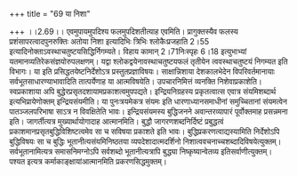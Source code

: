 +++
title = "69 या निशा"

+++
।।2.69।। एवमुपायमुपदिश्य फलमुपदिशतीत्याह एवमिति। प्रागुक्तस्यैव फलस्य
प्रशंसापरत्वादपुनरुक्तिः अतोया निशा इत्यादिभिः त्रिभिः श्लोकैःप्रजहाति
2।55 इत्यादिनोक्ताऽवस्थाचतुष्टयसिद्धिर्निगम्यते। विहाय कामान्
2।71निःस्पृहः 6।18 इत्युभाभ्यां यतमानव्यतिरेकसंज्ञयोरुपलक्षणम्। यद्वा
श्लोकद्वयेनावस्थाचतुष्टयफलं तृतीयेन त्ववस्थाचतुष्टयं निगम्यत इति
विभागः। या इति प्रसिद्धतयेष्टनिर्देशोऽत्र प्रस्तुतप्रज्ञाविषयः।
साक्षान्निशाया देशकालभेदेन विपरिवर्तमानायाः सर्वभूतसाधारण्याभावादिति
तात्पर्येणाह या आत्मविषयेति। उपचारनिमित्तं व्यनक्ति निशेवाप्रकाशेति।
स्वप्रकाशाया अपि बुद्धेरप्रसृतदशायामप्रकाशत्वमुपपद्यते।
इन्द्रियनिग्रहस्य प्रकृतत्वात्स एवात्र संयमिशब्दार्थ इत्यभिप्रायेणोक्तम्
इन्द्रियसंयमीति। या पुनःत्रयमेकत्र संयमः इति धारणाध्यानसमाधीनां
समुच्चितानां संयमत्वेन पातञ्जलपरिभाषा साऽत्र न विवक्षितेति भावः।
इन्द्रियसंयमस्य बुद्धिजनने अवान्तरव्यापारं पूर्वोक्तमाह प्रसन्नमना इति।
जागर्तीत्यत्र मुख्यार्थायोगादाह आत्मानमिति। बुद्धौ जागरणशब्दनिर्दिष्टं
प्रबुद्धत्वं प्रकाशमानप्रसृतबुद्धिविशिष्टत्वमेव सा च सविषया प्रकाशते इति
भावः। बुद्धिप्रकरणत्वाद्यस्यामिति निर्देशोऽपि बुद्धिविषयः सा च बुद्धिः
भूतानीत्यसंयमिनिष्ठतया व्यपदेशादात्मदर्शिनो
निशात्ववचनाच्चशब्दादिविषयेत्युक्तम्। सर्वभूतानामित्यत्र समासनिमग्नोऽपि
सर्वशब्दो भूतानीत्यत्रापि बुद्ध्या निष्कृष्यान्वेतव्य
इतिसर्वाणीत्युक्तम्। पश्यत इत्यत्र कर्माकाङ्क्षायांआत्मानमिति
प्रकरणसिद्धमुक्तम्।  
  
  

